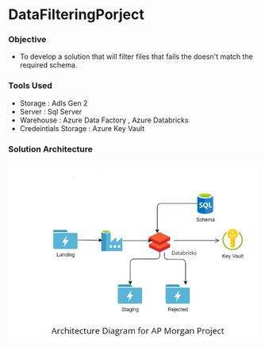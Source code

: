 # DataFilteringPorject

### Objective
* To develop a solution that will filter files that fails the doesn't match the required schema.

### Tools Used
* Storage : Adls Gen 2
* Server : Sql Server
* Warehouse : Azure Data Factory , Azure Databricks
* Credeintials Storage : Azure Key Vault

### Solution Architecture

![image](Project_Archiecture.jpg)
